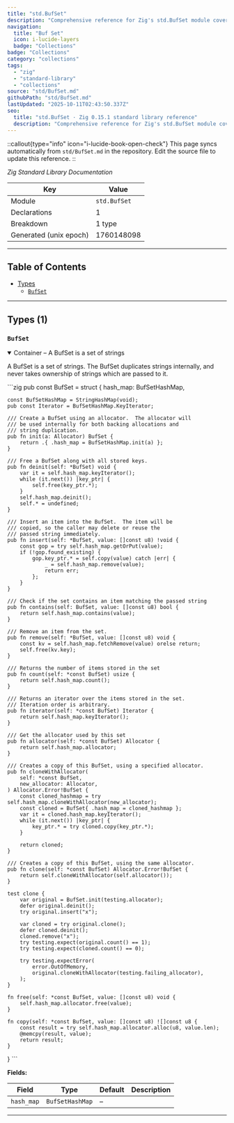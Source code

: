 ```yaml
---
title: "std.BufSet"
description: "Comprehensive reference for Zig's std.BufSet module covering collections and data-structure utilities."
navigation:
  title: "Buf Set"
  icon: i-lucide-layers
  badge: "Collections"
badge: "Collections"
category: "collections"
tags:
  - "zig"
  - "standard-library"
  - "collections"
source: "std/BufSet.md"
githubPath: "std/BufSet.md"
lastUpdated: "2025-10-11T02:43:50.337Z"
seo:
  title: "std.BufSet · Zig 0.15.1 standard library reference"
  description: "Comprehensive reference for Zig's std.BufSet module covering collections and data-structure utilities."
---
```

::callout{type="info" icon="i-lucide-book-open-check"}
This page syncs automatically from `std/BufSet.md` in the repository. Edit the source file to update this reference.
::

*Zig Standard Library Documentation*

| Key | Value |
| --- | --- |
| Module | `std.BufSet` |
| Declarations | 1 |
| Breakdown | 1 type |
| Generated (unix epoch) | 1760148098 |

---

## Table of Contents

- [Types](#types)
  - [`BufSet`](#type-bufset)

---

## Types (1)

### <a id="type-bufset"></a>`BufSet`

<details class="declaration-card" open>
<summary>Container – A BufSet is a set of strings</summary>

A BufSet is a set of strings.  The BufSet duplicates
strings internally, and never takes ownership of strings
which are passed to it.

\`\`\`zig
pub const BufSet = struct {
    hash_map: BufSetHashMap,

    const BufSetHashMap = StringHashMap(void);
    pub const Iterator = BufSetHashMap.KeyIterator;

    /// Create a BufSet using an allocator.  The allocator will
    /// be used internally for both backing allocations and
    /// string duplication.
    pub fn init(a: Allocator) BufSet {
        return .{ .hash_map = BufSetHashMap.init(a) };
    }

    /// Free a BufSet along with all stored keys.
    pub fn deinit(self: *BufSet) void {
        var it = self.hash_map.keyIterator();
        while (it.next()) |key_ptr| {
            self.free(key_ptr.*);
        }
        self.hash_map.deinit();
        self.* = undefined;
    }

    /// Insert an item into the BufSet.  The item will be
    /// copied, so the caller may delete or reuse the
    /// passed string immediately.
    pub fn insert(self: *BufSet, value: []const u8) !void {
        const gop = try self.hash_map.getOrPut(value);
        if (!gop.found_existing) {
            gop.key_ptr.* = self.copy(value) catch |err| {
                _ = self.hash_map.remove(value);
                return err;
            };
        }
    }

    /// Check if the set contains an item matching the passed string
    pub fn contains(self: BufSet, value: []const u8) bool {
        return self.hash_map.contains(value);
    }

    /// Remove an item from the set.
    pub fn remove(self: *BufSet, value: []const u8) void {
        const kv = self.hash_map.fetchRemove(value) orelse return;
        self.free(kv.key);
    }

    /// Returns the number of items stored in the set
    pub fn count(self: *const BufSet) usize {
        return self.hash_map.count();
    }

    /// Returns an iterator over the items stored in the set.
    /// Iteration order is arbitrary.
    pub fn iterator(self: *const BufSet) Iterator {
        return self.hash_map.keyIterator();
    }

    /// Get the allocator used by this set
    pub fn allocator(self: *const BufSet) Allocator {
        return self.hash_map.allocator;
    }

    /// Creates a copy of this BufSet, using a specified allocator.
    pub fn cloneWithAllocator(
        self: *const BufSet,
        new_allocator: Allocator,
    ) Allocator.Error!BufSet {
        const cloned_hashmap = try self.hash_map.cloneWithAllocator(new_allocator);
        const cloned = BufSet{ .hash_map = cloned_hashmap };
        var it = cloned.hash_map.keyIterator();
        while (it.next()) |key_ptr| {
            key_ptr.* = try cloned.copy(key_ptr.*);
        }

        return cloned;
    }

    /// Creates a copy of this BufSet, using the same allocator.
    pub fn clone(self: *const BufSet) Allocator.Error!BufSet {
        return self.cloneWithAllocator(self.allocator());
    }

    test clone {
        var original = BufSet.init(testing.allocator);
        defer original.deinit();
        try original.insert("x");

        var cloned = try original.clone();
        defer cloned.deinit();
        cloned.remove("x");
        try testing.expect(original.count() == 1);
        try testing.expect(cloned.count() == 0);

        try testing.expectError(
            error.OutOfMemory,
            original.cloneWithAllocator(testing.failing_allocator),
        );
    }

    fn free(self: *const BufSet, value: []const u8) void {
        self.hash_map.allocator.free(value);
    }

    fn copy(self: *const BufSet, value: []const u8) ![]const u8 {
        const result = try self.hash_map.allocator.alloc(u8, value.len);
        @memcpy(result, value);
        return result;
    }
}
\`\`\`

**Fields:**

| Field | Type | Default | Description |
|-------|------|---------|-------------|
| `hash_map` | `BufSetHashMap` | – | |

</details>

---
